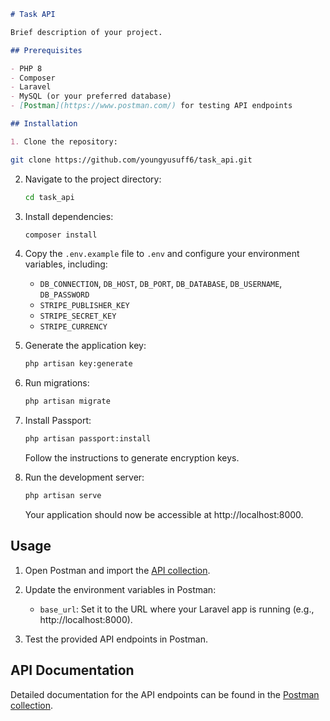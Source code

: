 
```markdown
# Task API

Brief description of your project.

## Prerequisites

- PHP 8
- Composer
- Laravel
- MySQL (or your preferred database)
- [Postman](https://www.postman.com/) for testing API endpoints

## Installation

1. Clone the repository:
   ```
   ```bash
   git clone https://github.com/youngyusuff6/task_api.git
   ```

2. Navigate to the project directory:

   ```bash
   cd task_api
   ```

3. Install dependencies:

   ```bash
   composer install
   ```

4. Copy the `.env.example` file to `.env` and configure your environment variables, including:

   - `DB_CONNECTION`, `DB_HOST`, `DB_PORT`, `DB_DATABASE`, `DB_USERNAME`, `DB_PASSWORD`
   - `STRIPE_PUBLISHER_KEY`
   - `STRIPE_SECRET_KEY`
   - `STRIPE_CURRENCY`

5. Generate the application key:

   ```bash
   php artisan key:generate
   ```

6. Run migrations:

   ```bash
   php artisan migrate
   ```

7. Install Passport:

   ```bash
   php artisan passport:install
   ```

   Follow the instructions to generate encryption keys.

8. Run the development server:

   ```bash
   php artisan serve
   ```

   Your application should now be accessible at http://localhost:8000.

## Usage

1. Open Postman and import the [API collection](https://documenter.getpostman.com/view/19899859/2s9YsQ8q9V).

2. Update the environment variables in Postman:

   - `base_url`: Set it to the URL where your Laravel app is running (e.g., http://localhost:8000).

3. Test the provided API endpoints in Postman.

## API Documentation

Detailed documentation for the API endpoints can be found in the [Postman collection](https://documenter.getpostman.com/view/19899859/2s9YsQ8q9V).

```
